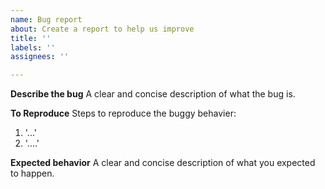 ```yaml
---
name: Bug report
about: Create a report to help us improve
title: ''
labels: ''
assignees: ''

---
```


**Describe the bug**
A clear and concise description of what the bug is.

**To Reproduce**
Steps to reproduce the buggy behavier:
1.  '...'
2.  '....'

**Expected behavior**
A clear and concise description of what you expected to happen.
